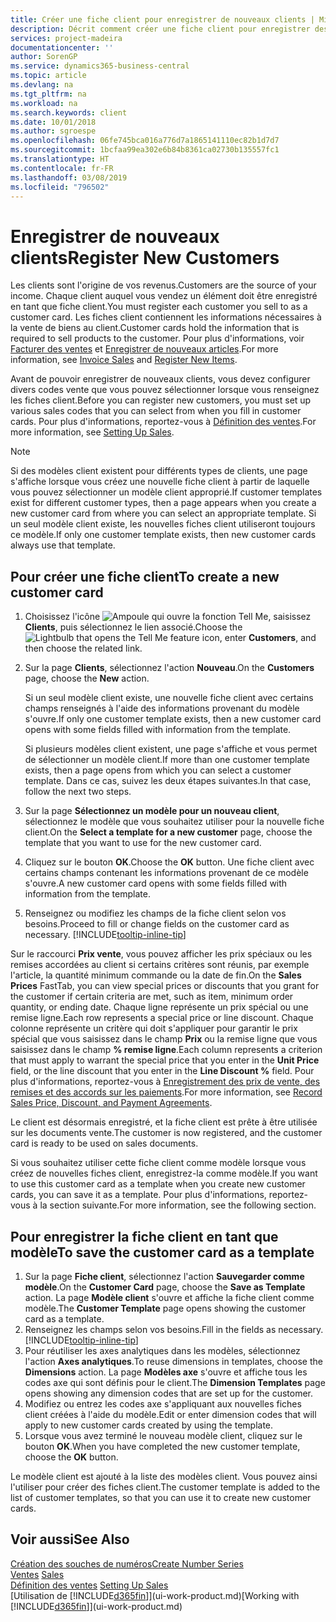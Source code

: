 ```yaml
---
title: Créer une fiche client pour enregistrer de nouveaux clients | Microsoft Docs
description: Décrit comment créer une fiche client pour enregistrer des informations sur chaque nouveau client ou client auquel vous vendez.
services: project-madeira
documentationcenter: ''
author: SorenGP
ms.service: dynamics365-business-central
ms.topic: article
ms.devlang: na
ms.tgt_pltfrm: na
ms.workload: na
ms.search.keywords: client
ms.date: 10/01/2018
ms.author: sgroespe
ms.openlocfilehash: 06fe745bca016a776d7a1865141110ec82b1d7d7
ms.sourcegitcommit: 1bcfaa99ea302e6b84b8361ca02730b135557fc1
ms.translationtype: HT
ms.contentlocale: fr-FR
ms.lasthandoff: 03/08/2019
ms.locfileid: "796502"
---
```

# <a name="register-new-customers"></a><span data-ttu-id="81447-103">Enregistrer de nouveaux clients</span><span class="sxs-lookup"><span data-stu-id="81447-103">Register New Customers</span></span>
<span data-ttu-id="81447-104">Les clients sont l'origine de vos revenus.</span><span class="sxs-lookup"><span data-stu-id="81447-104">Customers are the source of your income.</span></span> <span data-ttu-id="81447-105">Chaque client auquel vous vendez un élément doit être enregistré en tant que fiche client.</span><span class="sxs-lookup"><span data-stu-id="81447-105">You must register each customer you sell to as a customer card.</span></span> <span data-ttu-id="81447-106">Les fiches client contiennent les informations nécessaires à la vente de biens au client.</span><span class="sxs-lookup"><span data-stu-id="81447-106">Customer cards hold the information that is required to sell products to the customer.</span></span> <span data-ttu-id="81447-107">Pour plus d'informations, voir [Facturer des ventes](sales-how-invoice-sales.md) et [Enregistrer de nouveaux articles](inventory-how-register-new-items.md).</span><span class="sxs-lookup"><span data-stu-id="81447-107">For more information, see [Invoice Sales](sales-how-invoice-sales.md) and [Register New Items](inventory-how-register-new-items.md).</span></span>  

<span data-ttu-id="81447-108">Avant de pouvoir enregistrer de nouveaux clients, vous devez configurer divers codes vente que vous pouvez sélectionner lorsque vous renseignez les fiches client.</span><span class="sxs-lookup"><span data-stu-id="81447-108">Before you can register new customers, you must set up various sales codes that you can select from when you fill in customer cards.</span></span> <span data-ttu-id="81447-109">Pour plus d'informations, reportez-vous à [Définition des ventes](sales-setup-sales.md).</span><span class="sxs-lookup"><span data-stu-id="81447-109">For more information, see [Setting Up Sales](sales-setup-sales.md).</span></span>

> [!NOTE]  
>   <span data-ttu-id="81447-110">Si des modèles client existent pour différents types de clients, une page s'affiche lorsque vous créez une nouvelle fiche client à partir de laquelle vous pouvez sélectionner un modèle client approprié.</span><span class="sxs-lookup"><span data-stu-id="81447-110">If customer templates exist for different customer types, then a page appears when you create a new customer card from where you can select an appropriate template.</span></span> <span data-ttu-id="81447-111">Si un seul modèle client existe, les nouvelles fiches client utiliseront toujours ce modèle.</span><span class="sxs-lookup"><span data-stu-id="81447-111">If only one customer template exists, then new customer cards always use that template.</span></span>

## <a name="to-create-a-new-customer-card"></a><span data-ttu-id="81447-112">Pour créer une fiche client</span><span class="sxs-lookup"><span data-stu-id="81447-112">To create a new customer card</span></span>
1. <span data-ttu-id="81447-113">Choisissez l'icône ![Ampoule qui ouvre la fonction Tell Me](media/ui-search/search_small.png "Dites-moi ce que vous voulez faire"), saisissez **Clients**, puis sélectionnez le lien associé.</span><span class="sxs-lookup"><span data-stu-id="81447-113">Choose the ![Lightbulb that opens the Tell Me feature](media/ui-search/search_small.png "Tell me what you want to do") icon, enter **Customers**, and then choose the related link.</span></span>  
2. <span data-ttu-id="81447-114">Sur la page **Clients**, sélectionnez l'action **Nouveau**.</span><span class="sxs-lookup"><span data-stu-id="81447-114">On the **Customers** page, choose the **New** action.</span></span>

    <span data-ttu-id="81447-115">Si un seul modèle client existe, une nouvelle fiche client avec certains champs renseignés à l'aide des informations provenant du modèle s'ouvre.</span><span class="sxs-lookup"><span data-stu-id="81447-115">If only one customer template exists, then a new customer card opens with some fields filled with information from the template.</span></span>

    <span data-ttu-id="81447-116">Si plusieurs modèles client existent, une page s'affiche et vous permet de sélectionner un modèle client.</span><span class="sxs-lookup"><span data-stu-id="81447-116">If more than one customer template exists, then a page opens from which you can select a customer template.</span></span> <span data-ttu-id="81447-117">Dans ce cas, suivez les deux étapes suivantes.</span><span class="sxs-lookup"><span data-stu-id="81447-117">In that case, follow the next two steps.</span></span>
3. <span data-ttu-id="81447-118">Sur la page **Sélectionnez un modèle pour un nouveau client**, sélectionnez le modèle que vous souhaitez utiliser pour la nouvelle fiche client.</span><span class="sxs-lookup"><span data-stu-id="81447-118">On the **Select a template for a new customer** page, choose the template that you want to use for the new customer card.</span></span>
4. <span data-ttu-id="81447-119">Cliquez sur le bouton **OK**.</span><span class="sxs-lookup"><span data-stu-id="81447-119">Choose the **OK** button.</span></span> <span data-ttu-id="81447-120">Une fiche client avec certains champs contenant les informations provenant de ce modèle s'ouvre.</span><span class="sxs-lookup"><span data-stu-id="81447-120">A new customer card opens with some fields filled with information from the template.</span></span>  
5. <span data-ttu-id="81447-121">Renseignez ou modifiez les champs de la fiche client selon vos besoins.</span><span class="sxs-lookup"><span data-stu-id="81447-121">Proceed to fill or change fields on the customer card as necessary.</span></span> [!INCLUDE[tooltip-inline-tip](includes/tooltip-inline-tip_md.md)]

<span data-ttu-id="81447-122">Sur le raccourci **Prix vente**, vous pouvez afficher les prix spéciaux ou les remises accordées au client si certains critères sont réunis, par exemple l'article, la quantité minimum commande ou la date de fin.</span><span class="sxs-lookup"><span data-stu-id="81447-122">On the **Sales Prices** FastTab, you can view special prices or discounts that you grant for the customer if certain criteria are met, such as item, minimum order quantity, or ending date.</span></span> <span data-ttu-id="81447-123">Chaque ligne représente un prix spécial ou une remise ligne.</span><span class="sxs-lookup"><span data-stu-id="81447-123">Each row represents a special price or line discount.</span></span> <span data-ttu-id="81447-124">Chaque colonne représente un critère qui doit s'appliquer pour garantir le prix spécial que vous saisissez dans le champ **Prix** ou la remise ligne que vous saisissez dans le champ **% remise ligne**.</span><span class="sxs-lookup"><span data-stu-id="81447-124">Each column represents a criterion that must apply to warrant the special price that you enter in the **Unit Price** field, or the line discount that you enter in the **Line Discount %** field.</span></span> <span data-ttu-id="81447-125">Pour plus d'informations, reportez-vous à [Enregistrement des prix de vente, des remises et des accords sur les paiements](sales-how-record-sales-price-discount-payment-agreements.md).</span><span class="sxs-lookup"><span data-stu-id="81447-125">For more information, see [Record Sales Price, Discount, and Payment Agreements](sales-how-record-sales-price-discount-payment-agreements.md).</span></span>

<span data-ttu-id="81447-126">Le client est désormais enregistré, et la fiche client est prête à être utilisée sur les documents vente.</span><span class="sxs-lookup"><span data-stu-id="81447-126">The customer is now registered, and the customer card is ready to be used on sales documents.</span></span>

<span data-ttu-id="81447-127">Si vous souhaitez utiliser cette fiche client comme modèle lorsque vous créez de nouvelles fiches client, enregistrez-la comme modèle.</span><span class="sxs-lookup"><span data-stu-id="81447-127">If you want to use this customer card as a template when you create new customer cards, you can save it as a template.</span></span> <span data-ttu-id="81447-128">Pour plus d'informations, reportez-vous à la section suivante.</span><span class="sxs-lookup"><span data-stu-id="81447-128">For more information, see the following section.</span></span>

## <a name="to-save-the-customer-card-as-a-template"></a><span data-ttu-id="81447-129">Pour enregistrer la fiche client en tant que modèle</span><span class="sxs-lookup"><span data-stu-id="81447-129">To save the customer card as a template</span></span>
1. <span data-ttu-id="81447-130">Sur la page **Fiche client**, sélectionnez l'action **Sauvegarder comme modèle**.</span><span class="sxs-lookup"><span data-stu-id="81447-130">On the **Customer Card** page, choose the **Save as Template** action.</span></span> <span data-ttu-id="81447-131">La page **Modèle client** s'ouvre et affiche la fiche client comme modèle.</span><span class="sxs-lookup"><span data-stu-id="81447-131">The **Customer Template** page opens showing the customer card as a template.</span></span>
2. <span data-ttu-id="81447-132">Renseignez les champs selon vos besoins.</span><span class="sxs-lookup"><span data-stu-id="81447-132">Fill in the fields as necessary.</span></span> [!INCLUDE[tooltip-inline-tip](includes/tooltip-inline-tip_md.md)]
3. <span data-ttu-id="81447-133">Pour réutiliser les axes analytiques dans les modèles, sélectionnez l'action **Axes analytiques**.</span><span class="sxs-lookup"><span data-stu-id="81447-133">To reuse dimensions in templates, choose the **Dimensions** action.</span></span> <span data-ttu-id="81447-134">La page **Modèles axe** s'ouvre et affiche tous les codes axe qui sont définis pour le client.</span><span class="sxs-lookup"><span data-stu-id="81447-134">The **Dimension Templates** page opens showing any dimension codes that are set up for the customer.</span></span>
4. <span data-ttu-id="81447-135">Modifiez ou entrez les codes axe s'appliquant aux nouvelles fiches client créées à l'aide du modèle.</span><span class="sxs-lookup"><span data-stu-id="81447-135">Edit or enter dimension codes that will apply to new customer cards created by using the template.</span></span>  
5. <span data-ttu-id="81447-136">Lorsque vous avez terminé le nouveau modèle client, cliquez sur le bouton **OK**.</span><span class="sxs-lookup"><span data-stu-id="81447-136">When you have completed the new customer template, choose the **OK** button.</span></span>

<span data-ttu-id="81447-137">Le modèle client est ajouté à la liste des modèles client. Vous pouvez ainsi l'utiliser pour créer des fiches client.</span><span class="sxs-lookup"><span data-stu-id="81447-137">The customer template is added to the list of customer templates, so that you can use it to create new customer cards.</span></span>

## <a name="see-also"></a><span data-ttu-id="81447-138">Voir aussi</span><span class="sxs-lookup"><span data-stu-id="81447-138">See Also</span></span>
[<span data-ttu-id="81447-139">Création des souches de numéros</span><span class="sxs-lookup"><span data-stu-id="81447-139">Create Number Series</span></span>](ui-create-number-series.md)  
<span data-ttu-id="81447-140">[Ventes](sales-manage-sales.md)  </span><span class="sxs-lookup"><span data-stu-id="81447-140">[Sales](sales-manage-sales.md)  </span></span>  
<span data-ttu-id="81447-141">[Définition des ventes](sales-setup-sales.md)  </span><span class="sxs-lookup"><span data-stu-id="81447-141">[Setting Up Sales](sales-setup-sales.md)  </span></span>  
<span data-ttu-id="81447-142">[Utilisation de [!INCLUDE[d365fin](includes/d365fin_md.md)]](ui-work-product.md)</span><span class="sxs-lookup"><span data-stu-id="81447-142">[Working with [!INCLUDE[d365fin](includes/d365fin_md.md)]](ui-work-product.md)</span></span>
